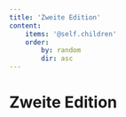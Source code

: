 ```yaml
---
title: 'Zweite Edition'
content:
    items: '@self.children'
    order:
        by: random
        dir: asc
---
```


# Zweite Edition
